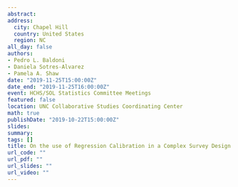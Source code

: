 ```yaml
---
abstract:
address:
  city: Chapel Hill
  country: United States
  region: NC
all_day: false
authors:
- Pedro L. Baldoni
- Daniela Sotres-Alvarez
- Pamela A. Shaw
date: "2019-11-25T15:00:00Z"
date_end: "2019-11-25T16:00:00Z"
event: HCHS/SOL Statistics Committee Meetings
featured: false
location: UNC Collaborative Studies Coordinating Center
math: true
publishDate: "2019-10-22T15:00:00Z"
slides: 
summary: 
tags: []
title: On the use of Regression Calibration in a Complex Survey Design with Application to the Hispanic Community Health Study/Study of Latinos
url_code: ""
url_pdf: ""
url_slides: ""
url_video: ""
---
```



